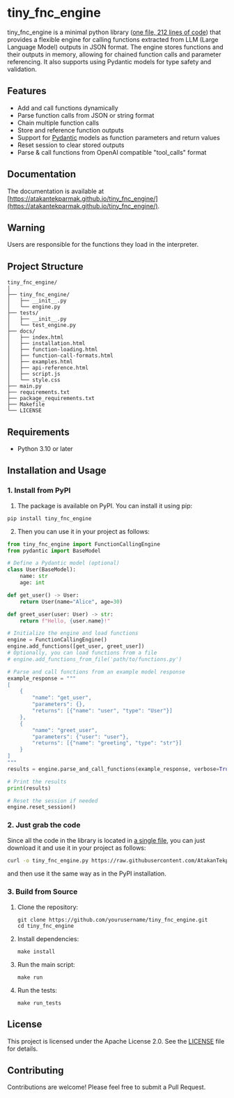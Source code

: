 # tiny_fnc_engine

tiny_fnc_engine is a minimal python library ([one file, 212 lines of code](https://github.com/AtakanTekparmak/tiny_fnc_engine/blob/main/tiny_fnc_engine/engine.py)) that provides a flexible engine for calling functions extracted from LLM (Large Language Model) outputs in JSON format. The engine stores functions and their outputs in memory, allowing for chained function calls and parameter referencing. It also supports using Pydantic models for type safety and validation.

## Features

- Add and call functions dynamically
- Parse function calls from JSON or string format
- Chain multiple function calls
- Store and reference function outputs
- Support for [Pydantic](https://github.com/pydantic/pydantic) models as function parameters and return values
- Reset session to clear stored outputs
- Parse & call functions from OpenAI compatible "tool_calls" format

## Documentation

The documentation is available at [https://atakantekparmak.github.io/tiny_fnc_engine/](https://atakantekparmak.github.io/tiny_fnc_engine/).

## Warning

Users are responsible for the functions they load in the interpreter.

## Project Structure

```
tiny_fnc_engine/
│
├── tiny_fnc_engine/
│   ├── __init__.py
│   └── engine.py
├── tests/
│   ├── __init__.py
│   └── test_engine.py
├── docs/
│   ├── index.html
│   ├── installation.html
│   ├── function-loading.html
│   ├── function-call-formats.html
│   ├── examples.html
│   ├── api-reference.html
│   ├── script.js
│   └── style.css
├── main.py
├── requirements.txt
├── package_requirements.txt
├── Makefile
└── LICENSE
```

## Requirements

- Python 3.10 or later

## Installation and Usage

### 1. Install from PyPI

1. The package is available on PyPI. You can install it using pip:
```
pip install tiny_fnc_engine
```
2. Then you can use it in your project as follows:
```python
from tiny_fnc_engine import FunctionCallingEngine
from pydantic import BaseModel

# Define a Pydantic model (optional)
class User(BaseModel):
    name: str
    age: int

def get_user() -> User:
    return User(name="Alice", age=30)

def greet_user(user: User) -> str:
    return f"Hello, {user.name}!"

# Initialize the engine and load functions 
engine = FunctionCallingEngine()
engine.add_functions([get_user, greet_user])
# Optionally, you can load functions from a file
# engine.add_functions_from_file('path/to/functions.py')

# Parse and call functions from an example model response
example_response = """
[
    {
        "name": "get_user",
        "parameters": {},
        "returns": [{"name": "user", "type": "User"}]
    },
    {
        "name": "greet_user",
        "parameters": {"user": "user"},  
        "returns": [{"name": "greeting", "type": "str"}]
    }
]
"""
results = engine.parse_and_call_functions(example_response, verbose=True)

# Print the results
print(results)

# Reset the session if needed
engine.reset_session()
```

### 2. Just grab the code

Since all the code in the library is located in [a single file](https://github.com/AtakanTekparmak/tiny_fnc_engine/blob/main/tiny_fnc_engine/engine.py), you can just download it and use it in your project as follows:
```bash
curl -o tiny_fnc_engine.py https://raw.githubusercontent.com/AtakanTekparmak/tiny_fnc_engine/main/tiny_fnc_engine/engine.py
```
and then use it the same way as in the PyPI installation.

### 3. Build from Source
1. Clone the repository:
   ```
   git clone https://github.com/yourusername/tiny_fnc_engine.git
   cd tiny_fnc_engine
   ```

2. Install dependencies:
   ```
   make install
   ```

3. Run the main script:
    ```
    make run
    ```

4. Run the tests:
    ```
    make run_tests
    ```

## License

This project is licensed under the Apache License 2.0. See the [LICENSE](LICENSE) file for details.

## Contributing

Contributions are welcome! Please feel free to submit a Pull Request.